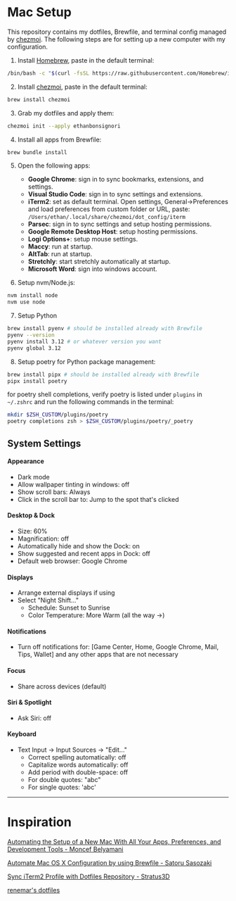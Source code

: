 # Mac Setup

This repository contains my dotfiles, Brewfile, and terminal config managed by [chezmoi](https://www.chezmoi.io/). The following steps are for setting up a new computer with my configuration.

1. Install [Homebrew](https://brew.sh/), paste in the default terminal:

```bash
/bin/bash -c "$(curl -fsSL https://raw.githubusercontent.com/Homebrew/install/HEAD/install.sh)"
```

2. Install [chezmoi](https://www.chezmoi.io/), paste in the default terminal:

```bash
brew install chezmoi
```

3. Grab my dotfiles and apply them:

```bash
chezmoi init --apply ethanbonsignori
```

4. Install all apps from Brewfile:

```bash
brew bundle install
```

5. Open the following apps:

   - **Google Chrome**: sign in to sync bookmarks, extensions, and settings.
   - **Visual Studio Code**: sign in to sync settings and extensions.
   - **iTerm2**: set as default terminal. Open settings, General->Preferences and load preferences from custom folder or URL,
     paste: `/Users/ethan/.local/share/chezmoi/dot_config/iterm`
   - **Parsec**: sign in to sync settings and setup hosting permissions.
   - **Google Remote Desktop Host**: setup hosting permissions.
   - **Logi Options+**: setup mouse settings.
   - **Maccy**: run at startup.
   - **AltTab**: run at startup.
   - **Stretchly**: start stretchly automatically at startup.
   - **Microsoft Word**: sign into windows account.

6. Setup nvm/Node.js:

```bash
nvm install node
nvm use node
```

7. Setup Python

```bash
brew install pyenv # should be installed already with Brewfile
pyenv --version
pyenv install 3.12 # or whatever version you want
pyenv global 3.12
```

8. Setup poetry for Python package management:

```bash
brew install pipx # should be installed already with Brewfile
pipx install poetry
```

for poetry shell completions, verify poetry is listed under `plugins` in `~/.zshrc` and run the following commands in the terminal:

```bash
mkdir $ZSH_CUSTOM/plugins/poetry
poetry completions zsh > $ZSH_CUSTOM/plugins/poetry/_poetry
```

## System Settings

#### Appearance

- Dark mode
- Allow wallpaper tinting in windows: off
- Show scroll bars: Always
- Click in the scroll bar to: Jump to the spot that's clicked

#### Desktop & Dock

- Size: 60%
- Magnification: off
- Automatically hide and show the Dock: on
- Show suggested and recent apps in Dock: off
- Default web browser: Google Chrome

#### Displays

- Arrange external displays if using
- Select "Night Shift..."
  - Schedule: Sunset to Sunrise
  - Color Temperature: More Warm (all the way ->)

#### Notifications

- Turn off notifications for: [Game Center, Home, Google Chrome, Mail, Tips, Wallet] and any other apps that are not necessary

#### Focus

- Share across devices (default)

#### Siri & Spotlight

- Ask Siri: off

#### Keyboard

- Text Input -> Input Sources -> "Edit..."
  - Correct spelling automatically: off
  - Capitalize words automatically: off
  - Add period with double-space: off
  - For double quotes: "abc"
  - For single quotes: 'abc'

---

# Inspiration

<u>[Automating the Setup of a New Mac With All Your Apps, Preferences, and Development Tools - Moncef Belyamani](https://www.moncefbelyamani.com/automating-the-setup-of-a-new-mac-with-all-your-apps-preferences-and-development-tools/)

[Automate Mac OS X Configuration by using Brewfile - Satoru Sasozaki](https://medium.com/@satorusasozaki/automate-mac-os-x-configuration-by-using-brewfile-58a78ce5cc53)

[Sync iTerm2 Profile with Dotfiles Repository - Stratus3D](http://stratus3d.com/blog/2015/02/28/sync-iterm2-profile-with-dotfiles-repository/)

[renemar's dotfiles](https://github.com/renemarc/dotfiles/)
</u>
